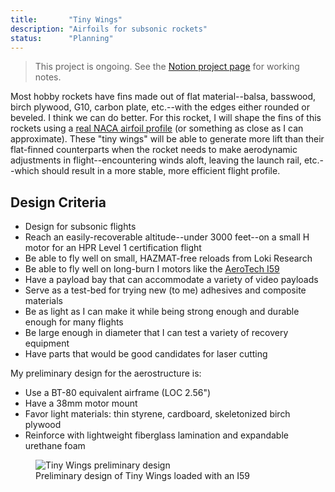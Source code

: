 ```yaml
---
title:       "Tiny Wings"
description: "Airfoils for subsonic rockets"
status:      "Planning"
---
```


> This project is ongoing. See the [Notion project page][1] for working notes.

Most hobby rockets have fins made out of flat material--balsa, basswood, birch plywood, G10, carbon plate, etc.--with the edges either rounded or beveled.
I think we can do better.
For this rocket, I will shape the fins of this rockets using a [real NACA airfoil profile][2] (or something as close as I can approximate).
These "tiny wings" will be able to generate more lift than their flat-finned counterparts when the rocket needs to make aerodynamic adjustments in flight--encountering winds aloft, leaving the launch rail, etc.--which should result in a more stable, more efficient flight profile.

## Design Criteria

- Design for subsonic flights
- Reach an easily-recoverable altitude--under 3000 feet--on a small H motor for an HPR Level 1 certification flight
- Be able to fly well on small, HAZMAT-free reloads from Loki Research
- Be able to fly well on long-burn I motors like the [AeroTech I59][3]
- Have a payload bay that can accommodate a variety of video payloads
- Serve as a test-bed for trying new (to me) adhesives and composite materials
- Be as light as I can make it while being strong enough and durable enough for many flights
- Be large enough in diameter that I can test a variety of recovery equipment
- Have parts that would be good candidates for laser cutting

My preliminary design for the aerostructure is:
- Use a BT-80 equivalent airframe (LOC 2.56")
- Have a 38mm motor mount
- Favor light materials: thin styrene, cardboard, skeletonized birch plywood
- Reinforce with lightweight fiberglass lamination and expandable urethane foam

<figure class="basic-frame">
  <img src="{{ "/assets/images/tiny-wings-pdr.png" | absolute_url }}" alt="Tiny Wings preliminary design" />
  <figcaption>Preliminary design of Tiny Wings loaded with an I59</figcaption>
</figure>

[1]: https://www.notion.so/rocketlabdelta/Tiny-Wings-735759a802c7463d80e9c062c92b8e26
[2]: http://www.airfoiltools.com/search/index?m%5BmaxCamber%5D=0&m%5Bsort%5D=5
[3]: https://www.thrustcurve.org/motors/AeroTech/I59WN/
